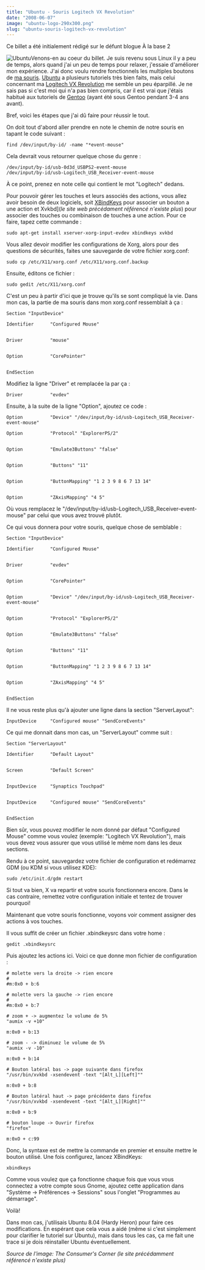```yaml
---
title: "Ubuntu - Souris Logitech VX Revolution"
date: "2008-06-07"
image: "ubuntu-logo-290x300.png"
slug: "ubuntu-souris-logitech-vx-revolution"
---
```


Ce billet a été initialement rédigé sur le défunt blogue À la base 2

![Ubuntu](images/ubuntu-logo-290x300.png "Ubuntu")Venons-en au coeur du billet. Je suis revenu sous Linux il y a peu de temps, alors quand j'ai un peu de temps pour relaxer, j'essaie d'améliorer mon expérience. J'ai donc voulu rendre fonctionnels les multiples boutons de [ma souris](https://www.logitech.com/index.cfm/mice_pointers/mice/devices/165&cl=ca,fr "Site web de la souris Logitech VX Revolution"). [Ubuntu](https://www.ubuntu-fr.org/ "Site web de Ubuntu") a plusieurs tutoriels très bien faits, mais celui concernant ma [Logitech VX Revolution](https://doc.ubuntu-fr.org/souris_logitech_vx_revolution "Tutoriel de Ubuntu sur la Logictech VX Revolution") me semble un peu éparpillé. Je ne sais pas si c'est moi qui n'a pas bien compris, car il est vrai que j'étais habitué aux tutoriels de [Gentoo](https://www.gentoo.org/ "Site web de Gentoo") (ayant été sous Gentoo pendant 3-4 ans avant).

Bref, voici les étapes que j'ai dû faire pour réussir le tout.

On doit tout d'abord aller prendre en note le chemin de notre souris en tapant le code suivant :

```
find /dev/input/by-id/ -name "*event-mouse"
```

Cela devrait vous retourner quelque chose du genre :

```
/dev/input/by-id/usb-0d3d_USBPS2-event-mouse
/dev/input/by-id/usb-Logitech_USB_Receiver-event-mouse
```

À ce point, prenez en note celle qui contient le mot "Logitech" dedans.

Pour pouvoir gérer les touches et leurs associés des actions, vous allez avoir besoin de deux logiciels, soit [XBindKeys](https://hocwp.free.fr/xbindkeys/xbindkeys.fr.html "Site web de XBindKeys") pour associer un bouton a une action et Xvkbd](_le site web précédament référencé n'existe plus_) pour associer des touches ou combinaison de touches a une action. Pour ce faire, tapez cette commande :

```
sudo apt-get install xserver-xorg-input-evdev xbindkeys xvkbd
```

Vous allez devoir modifier les configurations de Xorg, alors pour des questions de sécurités, faites une sauvegarde de votre fichier xorg.conf:

```
sudo cp /etc/X11/xorg.conf /etc/X11/xorg.conf.backup
```

Ensuite, éditons ce fichier :

```
sudo gedit /etc/X11/xorg.conf
```

C'est un peu à partir d'ici que je trouve qu'ils se sont compliqué la vie. Dans mon cas, la partie de ma souris dans mon xorg.conf ressemblait à ça :

```
Section "InputDevice"

Identifier      "Configured Mouse"


Driver          "mouse"


Option          "CorePointer"


EndSection
```

Modifiez la ligne "Driver" et remplacée la par ça :

```
Driver          "evdev"
```

Ensuite, à la suite de la ligne "Option", ajoutez ce code :

```
Option          "Device" "/dev/input/by-id/usb-Logitech_USB_Receiver-event-mouse"

Option          "Protocol" "ExplorerPS/2"


Option          "Emulate3Buttons" "false"


Option          "Buttons" "11"


Option          "ButtonMapping" "1 2 3 9 8 6 7 13 14"


Option          "ZAxisMapping" "4 5"
```

Où vous remplacez le "/dev/input/by-id/usb-Logitech\_USB\_Receiver-event-mouse" par celui que vous avez trouvé plutôt.

Ce qui vous donnera pour votre souris, quelque chose de semblable :

```
Section "InputDevice"

Identifier      "Configured Mouse"


Driver          "evdev"


Option          "CorePointer"


Option          "Device" "/dev/input/by-id/usb-Logitech_USB_Receiver-event-mouse"


Option          "Protocol" "ExplorerPS/2"


Option          "Emulate3Buttons" "false"


Option          "Buttons" "11"


Option          "ButtonMapping" "1 2 3 9 8 6 7 13 14"


Option          "ZAxisMapping" "4 5"


EndSection
```

Il ne vous reste plus qu'à ajouter une ligne dans la section "ServerLayout":

```
InputDevice     "Configured mouse" "SendCoreEvents"
```

Ce qui me donnait dans mon cas, un "ServerLayout" comme suit :

```
Section "ServerLayout"

Identifier      "Default Layout"


Screen          "Default Screen"


InputDevice     "Synaptics Touchpad"


InputDevice     "Configured mouse" "SendCoreEvents"


EndSection
```

Bien sûr, vous pouvez modifier le nom donné par défaut "Configured Mouse" comme vous voulez (exemple: "Logitech VX Revolution"), mais vous devez vous assurer que vous utilisé le même nom dans les deux sections.

Rendu à ce point, sauvegardez votre fichier de configuration et redémarrez GDM (ou KDM si vous utilisez KDE):

```
sudo /etc/init.d/gdm restart
```

Si tout va bien, X va repartir et votre souris fonctionnera encore. Dans le cas contraire, remettez votre configuration initiale et tentez de trouver pourquoi!

Maintenant que votre souris fonctionne, voyons voir comment assigner des actions à vos touches.

Il vous suffit de créer un fichier .xbindkeysrc dans votre home :

```
gedit .xbindkeysrc
```

Puis ajoutez les actions ici. Voici ce que donne mon fichier de configuration :

```
# molette vers la droite -> rien encore
#
#m:0x0 + b:6

# molette vers la gauche -> rien encore
#
#m:0x0 + b:7

# zoom + -> augmentez le volume de 5%
"aumix -v +10"

m:0x0 + b:13

# zoom - -> diminuez le volume de 5%
"aumix -v -10"

m:0x0 + b:14

# Bouton latéral bas -> page suivante dans firefox
"/usr/bin/xvkbd -xsendevent -text "[Alt_L][Left]""

m:0x0 + b:8

# Bouton latéral haut -> page précédente dans firefox
"/usr/bin/xvkbd -xsendevent -text "[Alt_L][Right]""

m:0x0 + b:9

# bouton loupe -> Ouvrir firefox
"firefox"

m:0xO + c:99
```

Donc, la syntaxe est de mettre la commande en premier et ensuite mettre le bouton utilisé. Une fois configurez, lancez XBindKeys:

```
xbindkeys
```

Comme vous voulez que ça fonctionne chaque fois que vous vous connectez a votre compte sous Gnome, ajoutez cette application dans "Système -> Préférences -> Sessions" sous l'onglet "Programmes au démarrage".

Voilà!

Dans mon cas, j'utilisais Ubuntu 8.04 (Hardy Heron) pour faire ces modifications. En espérant que cela vous a aidé (même si c'est simplement pour clarifier le tutoriel sur Ubuntu), mais dans tous les cas, ça me fait une trace si je dois réinstaller Ubuntu éventuellement.

_Source de l'image: The Consumer's Corner (le site précédamment référencé n'existe plus)_
